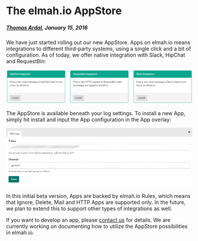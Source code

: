 # The elmah.io AppStore

##### [Thomas Ardal](http://elmah.io/about/), January 15, 2016

We have just started rolling out our new AppStore. Apps on elmah.io means integrations to different third-party systems, using a single click and a bit of configuration. As of today, we offer native integration with Slack, HipChat and RequestBin:

![AppStore](/images/appstore.png)

The AppStore is available beneath your log settings. To install a new App, simply hit install and input the App configuration in the App overlay:

![App Configuration](/images/appconfiguration.png)

In this initial beta version, Apps are backed by elmah.io Rules, which means that Ignore, Delete, Mail and HTTP Apps are supported only. In the future, we plan to extend this to support other types of integrations as well.

If you want to develop an app, please [contact us](https://elmah.io/about) for details. We are currently working on documenting how to utilize the AppStore possibilities in elmah.io.
